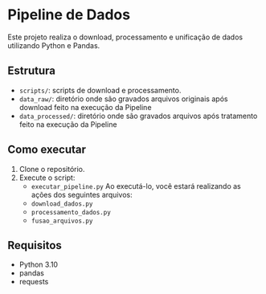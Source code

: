 # Pipeline de Dados

Este projeto realiza o download, processamento e unificação de dados utilizando Python e Pandas.

## Estrutura

- `scripts/`: scripts de download e processamento.
- `data_raw/`: diretório onde são gravados arquivos originais após download feito na execução da Pipeline
- `data_processed/`: diretório onde são gravados arquivos após tratamento feito na execução da Pipeline

## Como executar

1. Clone o repositório.
2. Execute o script:
   - `executar_pipeline.py`
   Ao executá-lo, você estará realizando as ações dos seguintes arquivos:
   - `download_dados.py`
   - `processamento_dados.py`
   - `fusao_arquivos.py`

## Requisitos

- Python 3.10
- pandas
- requests
